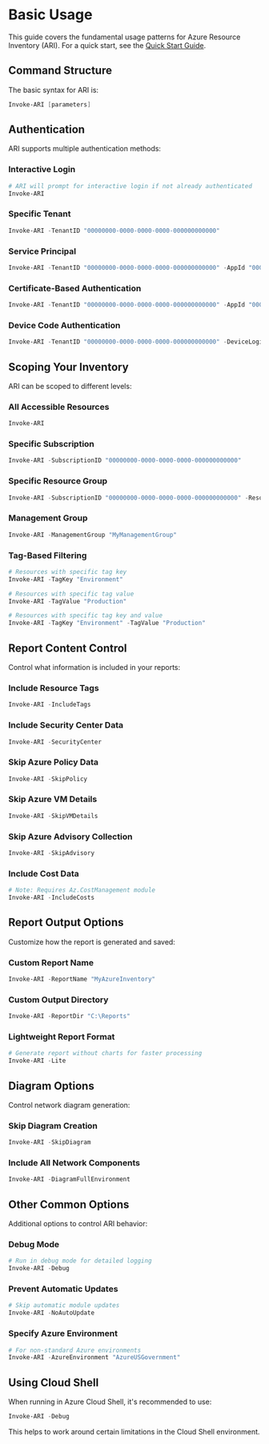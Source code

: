 # Basic Usage

This guide covers the fundamental usage patterns for Azure Resource Inventory (ARI). For a quick start, see the [Quick Start Guide](../getting-started/quick-start.md).

## Command Structure

The basic syntax for ARI is:

```powershell
Invoke-ARI [parameters]
```

## Authentication

ARI supports multiple authentication methods:

### Interactive Login

```powershell
# ARI will prompt for interactive login if not already authenticated
Invoke-ARI
```

### Specific Tenant

```powershell
Invoke-ARI -TenantID "00000000-0000-0000-0000-000000000000"
```

### Service Principal

```powershell
Invoke-ARI -TenantID "00000000-0000-0000-0000-000000000000" -AppId "00000000-0000-0000-0000-000000000000" -Secret "your-client-secret"
```

### Certificate-Based Authentication

```powershell
Invoke-ARI -TenantID "00000000-0000-0000-0000-000000000000" -AppId "00000000-0000-0000-0000-000000000000" -CertificatePath "C:\Certificates\cert.pfx"
```

### Device Code Authentication

```powershell
Invoke-ARI -TenantID "00000000-0000-0000-0000-000000000000" -DeviceLogin
```

## Scoping Your Inventory

ARI can be scoped to different levels:

### All Accessible Resources

```powershell
Invoke-ARI
```

### Specific Subscription

```powershell
Invoke-ARI -SubscriptionID "00000000-0000-0000-0000-000000000000"
```

### Specific Resource Group

```powershell
Invoke-ARI -SubscriptionID "00000000-0000-0000-0000-000000000000" -ResourceGroup "MyResourceGroup"
```

### Management Group

```powershell
Invoke-ARI -ManagementGroup "MyManagementGroup"
```

### Tag-Based Filtering

```powershell
# Resources with specific tag key
Invoke-ARI -TagKey "Environment"

# Resources with specific tag value
Invoke-ARI -TagValue "Production"

# Resources with specific tag key and value
Invoke-ARI -TagKey "Environment" -TagValue "Production"
```

## Report Content Control

Control what information is included in your reports:

### Include Resource Tags

```powershell
Invoke-ARI -IncludeTags
```

### Include Security Center Data

```powershell
Invoke-ARI -SecurityCenter
```

### Skip Azure Policy Data

```powershell
Invoke-ARI -SkipPolicy
```

### Skip Azure VM Details

```powershell
Invoke-ARI -SkipVMDetails
```

### Skip Azure Advisory Collection

```powershell
Invoke-ARI -SkipAdvisory
```

### Include Cost Data

```powershell
# Note: Requires Az.CostManagement module
Invoke-ARI -IncludeCosts
```

## Report Output Options

Customize how the report is generated and saved:

### Custom Report Name

```powershell
Invoke-ARI -ReportName "MyAzureInventory"
```

### Custom Output Directory

```powershell
Invoke-ARI -ReportDir "C:\Reports"
```

### Lightweight Report Format

```powershell
# Generate report without charts for faster processing
Invoke-ARI -Lite
```

## Diagram Options

Control network diagram generation:

### Skip Diagram Creation

```powershell
Invoke-ARI -SkipDiagram
```

### Include All Network Components

```powershell
Invoke-ARI -DiagramFullEnvironment
```

## Other Common Options

Additional options to control ARI behavior:

### Debug Mode

```powershell
# Run in debug mode for detailed logging
Invoke-ARI -Debug
```

### Prevent Automatic Updates

```powershell
# Skip automatic module updates
Invoke-ARI -NoAutoUpdate
```

### Specify Azure Environment

```powershell
# For non-standard Azure environments
Invoke-ARI -AzureEnvironment "AzureUSGovernment"
```

## Using Cloud Shell

When running in Azure Cloud Shell, it's recommended to use:

```powershell
Invoke-ARI -Debug
```

This helps to work around certain limitations in the Cloud Shell environment. 